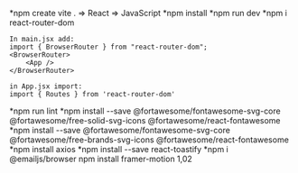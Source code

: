*npm create vite . => React => JavaScript
*npm install
*npm run dev
*npm i react-router-dom

    In main.jsx add:
    import { BrowserRouter } from "react-router-dom";
    <BrowserRouter>
        <App />
    </BrowserRouter> 

    in App.jsx import:
    import { Routes } from 'react-router-dom'
*npm run lint
*npm install --save @fortawesome/fontawesome-svg-core @fortawesome/free-solid-svg-icons @fortawesome/react-fontawesome
*npm install --save @fortawesome/fontawesome-svg-core @fortawesome/free-brands-svg-icons @fortawesome/react-fontawesome
*npm install axios
*npm install --save react-toastify
*npm i @emailjs/browser
npm install framer-motion
1,02